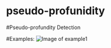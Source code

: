 # pseudo-profunidity
#Pseudo-profundity Detection

#Examples:
![Image of example1](/pseudo-profunidity/tree/master/figures/rain.jpg)
